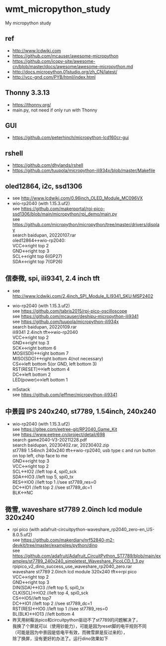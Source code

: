 # wmt_micropython_study
My micropython study

## ref  
* http://www.lcdwiki.com  
* https://github.com/mcauser/awesome-micropython  
* https://github.com/icopy-site/awesome-cn/blob/master/docs/awesome/awesome-micropython.md  
* http://docs.micropython.01studio.org/zh_CN/latest/  
* http://vcc-gnd.com/PYB/html/index.html  

## Thonny 3.3.13   
* https://thonny.org/  
* main.py, not need if only run with Thonny  

## GUI  
* https://github.com/peterhinch/micropython-lcd160cr-gui  

## rshell  
* https://github.com/dhylands/rshell  
* https://github.com/tuupola/micropython-ili934x/blob/master/Makefile  

## oled12864, i2c, ssd1306  
* see http://www.lcdwiki.com/0.96inch_OLED_Module_MC096VX  
* wio-rp2040 (with 1.15.3.uf2)    
see https://github.com/makerportal/rpi-pico-ssd1306/blob/main/micropython/rpi_demo/main.py  
see https://github.com/micropython/micropython/tree/master/drivers/display  
search baidupan, 20220107.rar  
oled12864<->wio-rp2040:  
VCC<->right top 2  
GND<->right top 3  
SCL<->right top 6(GP27)  
SDA<->right top 7(GP26)  

## 信泰微, spi, ili9341, 2.4 inch tft  
* see http://www.lcdwiki.com/2.4inch_SPI_Module_ILI9341_SKU:MSP2402  
* wio-rp2040 (with 1.15.3.uf2)    
see https://github.com/tabris2015/rpi-pico-oscilloscope  
see https://github.com/mcauser/deshipu-micropython-ili9341  
see https://github.com/tuupola/micropython-ili934x  
search baidupan, 20220109.rar   
ili9341 2.4inch tft<->wio-rp2040  
VCC<->right top 2  
GND<->right top 3  
SCK<->right bottom 6  
MOSI(SDI)<->right bottom 7  
MISO(SDO)<->right bottom 4(not necessary)  
CS<->left bottom 5(or GND, left bottom 3)  
RST(RESET)<->left bottom 4  
DC<->left bottom 2  
LED(power)<->left bottom 1  

* m5stack  
see https://github.com/jeffmer/micropython-ili9341  

## 中景园 IPS 240x240, st7789, 1.54inch, 240x240  
* wio-rp2040 (with 1.15.3.uf2)    
see https://gitee.com/eetree-git/RP2040_Game_Kit  
see https://www.eetree.cn/project/detail/698  
search game2040-V3-20211228.pdf  
search baidupan, 20230402.rar, 20230402.zip    
st7789 1.54inch 240x240 tft<->wio-rp2040, usb type c and run button on top left, chip face to me  
GND<->right top 3  
VCC<->right top 2  
SCL<->IO2 //left top 4, spi0_sck  
SDA<->IO3 //left top 5, spi0_tx  
RES<->IO0 //left top 1 //see st7789_res=0  
DC<->IO1  //left top 2 //see st7789_dc=1  
BLK<->NC  

## 微雪, waveshare st7789 2.0inch lcd module 320x240  
* rpi pico (with adafruit-circuitpython-waveshare_rp2040_zero-en_US-8.0.5.uf2)    
see https://github.com/makerdiary/nrf52840-m2-devkit/tree/master/examples/python/dino  
see https://github.com/adafruit/Adafruit_CircuitPython_ST7789/blob/main/examples/st7789_240x240_simpletest_Waveshare_PicoLCD_1_3.py  
rpipico_v2_dino_success_use_waveshare_rp2040_zero.rar  
waveshare st7789 2.0inch lcd module 320x240 tft<->rpi pico  
VCC<->right top 2  
GND<->right top 3  
DIN(SDA)<->IO3 //left top 5, spi0_tx  
CLK(SCL)<->IO2 //left top 4, spi0_sck  
CS<->IO5//left top7  
DC<->IO1  //left top 2 //see st7789_dc=1  
RST(RES)<->IO0 //left top 1 //see st7789_res=0  
BL(BLK)<->IO13 //left bottom 4  
* 昨天用树莓派pico和circuitpython驱动不了st7789的问题解决了，  
我换了个屏就可以（使用钞能力），可能是因为reset脚的电平规则不同  
（可能是因为中景园是低电平有效，而微雪屏是反过来的），  
除了换屏，没有更好的办法了。运行dino效果如下  
